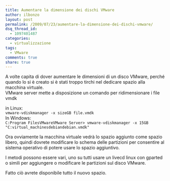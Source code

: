 ```yaml
---
title: Aumentare la dimensione dei dischi VMware
author: ilbonzo
layout: post
permalink: /2009/07/23/aumentare-la-dimensione-dei-dischi-vmware/
dsq_thread_id:
  - 1097401487
categories:
  - virtualizzazione
tags:
  - VMware
comments: true
share: true
---
```

A volte capita di dover aumentare le dimensioni di un disco VMware, perché quando lo si è creato si è stati troppo tirchi nel dedicare spazio alla macchina virtuale.  
VMware server mette a disposizione un comando per ridimensionare i file vmdk

in Linux:  
`vmware-vdiskmanager -x sizeGB file.vmdk`  
In Windows:  
`C:Program FilesVMwareVMware Server> vmware-vdiskmanager -x 15GB "C:virtual_machinesdebiandebian.vmdk"`

Ora ovviamente la macchina virtuale vedrà lo spazio aggiunto come spazio libero, quindi dovrete modificare lo schema delle partizioni per consentire al sistema operativo di potere usare lo spazio aggiuntivo.

I metodi possono essere vari, uno su tutti usare un livecd linux con gparted o simili per aggiungere o modificare le partizioni sul disco VMware.

Fatto ciò avrete disponibile tutto il nuovo spazio.

<div class='kindleWidget kindleLight' >

</div>
